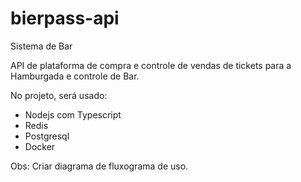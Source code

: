 # bierpass-api
Sistema de Bar

API de plataforma de compra e controle de vendas de tickets para a Hamburgada e controle de Bar.

No projeto, será usado:
 * Nodejs com Typescript
 * Redis
 * Postgresql
 * Docker

Obs: Criar diagrama de fluxograma de uso.
